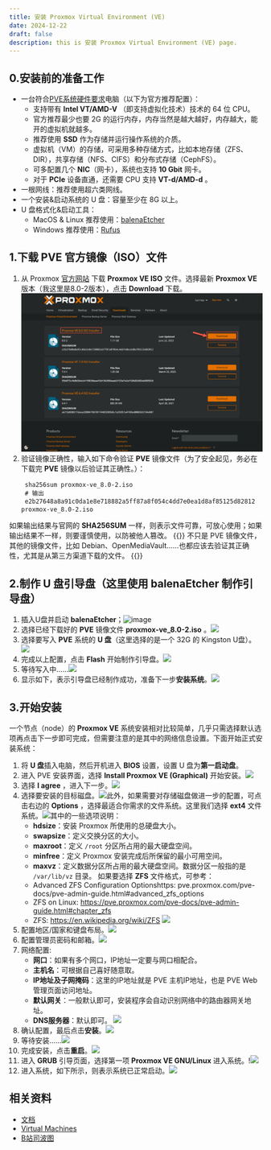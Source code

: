 ```yaml
---
title: 安装 Proxmox Virtual Environment (VE)
date: 2024-12-22
draft: false
description: this is 安装 Proxmox Virtual Environment (VE) page.
---
```

## 0.安装前的准备工作
- 一台符合[PVE系统硬件要求](https://www.proxmox.com/en/proxmox-virtual-environment/requirements)电脑（以下为官方推荐配置）：
	- 支持带有 **Intel VT/AMD-V** （即支持虚拟化技术）技术的 64 位 CPU。
	- 官方推荐最少也要 2G 的运行内存，内存当然是越大越好，内存越大，能开的虚拟机就越多。
	- 推荐使用 **SSD** 作为存储并运行操作系统的介质。
	- 虚拟机（VM）的存储，可采用多种存储方式，比如本地存储（ZFS、DIR），共享存储（NFS、CIFS）和分布式存储（CephFS）。
	- 可多配置几个 **NIC**（网卡），系统也支持 **10 Gbit** 网卡。
	- 对于 **PCIe** 设备直通，还需要 CPU 支持 **VT-d/AMD-d** 。
- 一根网线：推荐使用超六类网线。
- 一个安装&启动系统的 U 盘：容量至少在 8G 以上。
- U 盘格式化&启动工具：
	- MacOS & Linux 推荐使用：[balenaEtcher](https://etcher.balena.io)
	- Windows 推荐使用：[Rufus](https://rufus.ie)
## 1.下载 PVE 官方镜像（ISO）文件
1. 从 Proxmox [官方网站](https://www.proxmox.com/en/downloads/proxmox-virtual-environment/iso) 下载 **Proxmox VE ISO** 文件。选择最新 **Proxmox VE** 版本（我这里是8.0-2版本），点击 **Download** 下载。![](https://raw.githubusercontent.com/Quentinbest/imageupload/master/pve/1.download-pve.png)
2. 验证镜像正确性，输入如下命令验证 **PVE** 镜像文件（为了安全起见，务必在下载完 **PVE** 镜像以后验证其正确性。）：
   ```shell
	sha256sum proxmox-ve_8.0-2.iso
	# 输出
	e2b27648a8a91c0da1e8e718882a5ff87a8f054c4dd7e0ea1d8af85125d82812  proxmox-ve_8.0-2.iso
	```

如果输出结果与官网的 **SHA256SUM** 一样，则表示文件可靠，可放心使用；如果输出结果不一样，则要谨慎使用，以防被他人篡改。
{{<alert>}}
不只是 PVE 镜像文件，其他的镜像文件，比如 Debian、OpenMediaVault……也都应该去验证其正确性，尤其是从第三方渠道下载的文件。
{{</alert>}}
## 2.制作 U 盘引导盘（这里使用 **balenaEtcher** 制作引导盘）
1. 插入U盘并启动 **balenaEtcher**；![image](https://raw.githubusercontent.com/Quentinbest/imageupload/master/pve/1.usbgrub.png)
2. 选择已经下载好的 **PVE** 镜像文件 **proxmox-ve_8.0-2.iso** 。![](https://raw.githubusercontent.com/Quentinbest/imageupload/master/pve/2.usbgrub.png)
3. 选择要写入 **PVE** 系统的 **U 盘**（这里选择的是一个 32G 的 Kingston U盘）。![](https://raw.githubusercontent.com/Quentinbest/imageupload/master/pve/3.usbgrub.png)
4. 完成以上配置，点击 **Flash** 开始制作引导盘。![](https://raw.githubusercontent.com/Quentinbest/imageupload/master/pve/4.usbgrub.png)
5. 等待写入中......![](https://raw.githubusercontent.com/Quentinbest/imageupload/master/pve/5.usbgrub.png)
6. 显示如下，表示引导盘已经制作成功，准备下一步**安装系统**。![](https://raw.githubusercontent.com/Quentinbest/imageupload/master/pve/6.usbgrub.png)
## 3.开始安装
一个节点（node）的 **Proxmox VE** 系统安装相对比较简单，几乎只需选择默认选项再点击下一步即可完成，但需要注意的是其中的网络信息设置。下面开始正式安装系统：
1. 将 **U 盘**插入电脑，然后开机进入 **BIOS** 设置，设置 U 盘为**第一启动盘**。
2. 进入 PVE 安装界面，选择 **Install Proxmox VE (Graphical)** 开始安装。![](https://raw.githubusercontent.com/Quentinbest/imageupload/master/pve/1.install-pve.png)
3. 选择 **I agree** ，进入下一步。![](https://raw.githubusercontent.com/Quentinbest/imageupload/master/pve/2.install-pve.png)
4. 选择要安装的目标磁盘。![](https://raw.githubusercontent.com/Quentinbest/imageupload/master/pve/3.install-pve.png)此外，如果需要对存储磁盘做进一步的配置，可点击右边的 **Options** ，选择最适合你需求的文件系统。这里我们选择 **ext4** 文件系统。![](https://raw.githubusercontent.com/Quentinbest/imageupload/master/pve/4.install-pve.png)其中的一些选项说明：
	- **hdsize**：安装 Proxmox 所使用的总硬盘大小。
	- **swapsize**：定义交换分区的大小。
	- **maxroot**：定义 `/root` 分区所占用的最大硬盘空间。
	- **minfree**：定义 Proxmox 安装完成后所保留的最小可用空间。
	- **maxvz**：定义数据分区所占用的最大硬盘空间。数据分区一般指的是 `/var/lib/vz` 目录。
	如果要选择 **ZFS** 文件格式，可参考：
	- Advanced ZFS Configuration Optionshttps: pve.proxmox.com/pve-docs/pve-admin-guide.html#advanced_zfs_options
	- ZFS on Linux: https://pve.proxmox.com/pve-docs/pve-admin-guide.html#chapter_zfs
	- ZFS: https://en.wikipedia.org/wiki/ZFS
	![](https://raw.githubusercontent.com/Quentinbest/imageupload/master/pve/5.install-pve.png)
5. 配置地区/国家和键盘布局。![](https://raw.githubusercontent.com/Quentinbest/imageupload/master/pve/6.install-pve.png)
6. 配置管理员密码和邮箱。![](https://raw.githubusercontent.com/Quentinbest/imageupload/master/pve/7.install-pve.png)
7. 网络配置:
	- **网口**：如果有多个网口，IP地址一定要与网口相配合。
	- **主机名**：可根据自己喜好随意取。
	- **IP地址及子网掩码**：这里的IP地址就是 PVE 主机IP地址，也是 PVE Web管理页面访问地址。
	- **默认网关**：一般默认即可，安装程序会自动识别网络中的路由器网关地址。
	- **DNS服务器**：默认即可。
	  ![](https://raw.githubusercontent.com/Quentinbest/imageupload/master/pve/8.install-pve.png)
8. 确认配置，最后点击**安装**。![](https://raw.githubusercontent.com/Quentinbest/imageupload/master/pve/9.install-pve.png)
9. 等待安装......![](https://raw.githubusercontent.com/Quentinbest/imageupload/master/pve/10.install-pve.png)
10. 完成安装，点击**重启**。![](https://raw.githubusercontent.com/Quentinbest/imageupload/master/pve/11.install-pve.png)
11. 进入 **GRUB** 引导页面，选择第一项 **Proxmox VE GNU/Linux** 进入系统。!![](https://raw.githubusercontent.com/Quentinbest/imageupload/master/pve/12.install-pve.png)
12. 进入系统，如下所示，则表示系统已正常启动。![](https://raw.githubusercontent.com/Quentinbest/imageupload/master/pve/13.install-pve.png)
## 相关资料
- [文档](https://pve.proxmox.com/pve-docs/)
- [Virtual Machines](https://www.youtube.com/watch?v=_u8qTN3cCnQ&ab_channel=NetworkChuck)
- [B站司波图](https://www.bilibili.com/video/BV1n54y1Q7Q6/?t=308.2&vd_source=155ee28cb37edb0b5d7389e7c064ac32)


